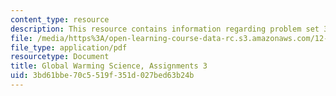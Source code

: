 ```yaml
---
content_type: resource
description: This resource contains information regarding problem set 3.
file: /media/https%3A/open-learning-course-data-rc.s3.amazonaws.com/12-340-global-warming-science-spring-2012/3bd61bbe70c5519f351d027bed63b24b_MIT12_340S12_PS3.pdf
file_type: application/pdf
resourcetype: Document
title: Global Warming Science, Assignments 3
uid: 3bd61bbe-70c5-519f-351d-027bed63b24b
---
```

